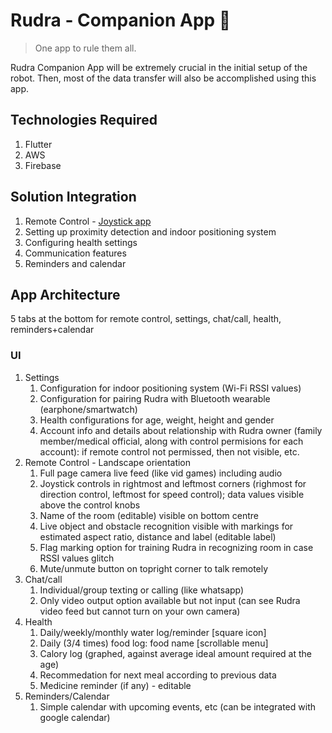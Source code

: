 # Rudra - Companion App 📱

> One app to rule them all.

Rudra Companion App will be extremely crucial in the initial setup of the robot. Then, most of the data transfer will also be accomplished using this app.

## Technologies Required
1. Flutter
2. AWS 
3. Firebase 

## Solution Integration
1. Remote Control - [Joystick app](https://medium.com/@gilesjeremydev/create-a-virtual-joystick-for-flame-game-cf62cad7bc4)
2. Setting up proximity detection and indoor positioning system
3. Configuring health settings
4. Communication features
5. Reminders and calendar

## App Architecture
5 tabs at the bottom for remote control, settings, chat/call, health, reminders+calendar
### UI
1. Settings
    1. Configuration for indoor positioning system (Wi-Fi RSSI values)
    2. Configuration for pairing Rudra with Bluetooth wearable (earphone/smartwatch)
    3. Health configurations for age, weight, height and gender
    4. Account info and details about relationship with Rudra owner (family member/medical official, along with control permisions for each account): if remote control not permissed, then not visible, etc.
2. Remote Control - Landscape orientation
    1. Full page camera live feed (like vid games) including audio
    2. Joystick controls in rightmost and leftmost corners (righmost for direction control, leftmost for speed control); data values visible above the control knobs
    3. Name of the room (editable) visible on bottom centre
    4. Live object and obstacle recognition visible with markings for estimated aspect ratio, distance and label (editable label)
    5. Flag marking option for training Rudra in recognizing room in case RSSI values glitch
    6. Mute/unmute button on topright corner to talk remotely
3. Chat/call
    1. Individual/group texting or calling (like whatsapp)
    2. Only video output option available but not input (can see Rudra video feed but cannot turn on your own camera)
4. Health
    1. Daily/weekly/monthly water log/reminder [square icon]
    2. Daily (3/4 times) food log: food name [scrollable menu]
    3. Calory log (graphed, against average ideal amount required at the age)
    4. Recommedation for next meal according to previous data
    5. Medicine reminder (if any) - editable
5. Reminders/Calendar
    1. Simple calendar with upcoming events, etc (can be integrated with google calendar)

